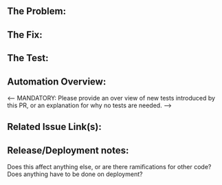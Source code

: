 ## The Problem:

## The Fix:

## The Test:

## Automation Overview:
<-- MANDATORY: Please provide an over view of new tests introduced by this PR, or an explanation for why no tests are needed. -->

## Related Issue Link(s):

## Release/Deployment notes:
Does this affect anything else, or are there ramifications for other code? Does anything have to be done on deployment?

